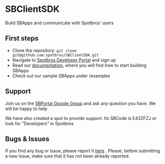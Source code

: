 **SBClientSDK**
===============
Build SBApps and communicate with Spotbros' users

First steps
---------------

 - Clone the repository: `git clone git@github.com:spotbros/SBClientSDK.git`
 - Navigate to [Spotbros Developer Portal][1] and sign up
 - Read our [documentation][2], where you will find how to start building SBApps
 - Check out our sample SBApps under /examples

Support
---------------
Join us on the [SBPortal Google Group][3] and ask any question you have. We will be happy to help

We have also created a spot to provide support. Its SBCode is E43ZFZJ or look for "Developers" in Spotbros

Bugs & Issues
-------------
If you find any bug or issue, please report it [here][4] . Please, before submitting a new issue, make sure that it has not been already reported.


  [1]: http://dev.spotbros.com
  [2]: http://dev.spotbros.com/resources_static/spotbros_api.pdf
  [3]: https://groups.google.com/forum/?hl=es&fromgroups#!forum/sbportal
  [4]: https://github.com/spotbros/SBClientAPI/issues
